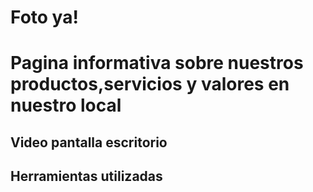  <h1> Foto ya!<h1>

<p>Pagina informativa sobre nuestros productos,servicios y valores en nuestro local<p>

<h2> Video pantalla escritorio<h2>

<h2> Herramientas utilizadas<h2>
